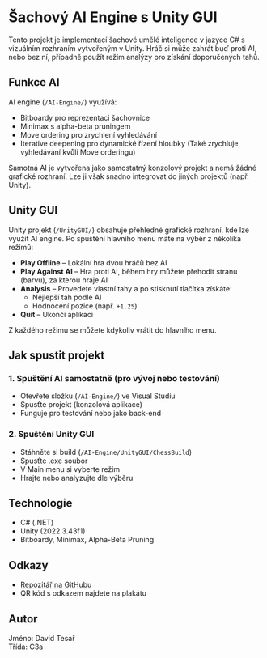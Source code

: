 # Šachový AI Engine s Unity GUI

Tento projekt je implementací šachové umělé inteligence v jazyce C# s vizuálním rozhraním vytvořeným v Unity. Hráč si může zahrát buď proti AI, nebo bez ní, případně použít režim analýzy pro získání doporučených tahů.

## Funkce AI

AI engine (`/AI-Engine/`) využívá:
- Bitboardy pro reprezentaci šachovnice
- Minimax s alpha-beta pruningem
- Move ordering pro zrychlení vyhledávání
- Iterative deepening pro dynamické řízení hloubky (Také zrychluje vyhledávání kvůli Move orderingu)

Samotná AI je vytvořena jako samostatný konzolový projekt a nemá žádné grafické rozhraní. Lze ji však snadno integrovat do jiných projektů (např. Unity).

## Unity GUI

Unity projekt (`/UnityGUI/`) obsahuje přehledné grafické rozhraní, kde lze využít AI engine. Po spuštění hlavního menu máte na výběr z několika režimů:

- **Play Offline** – Lokální hra dvou hráčů bez AI
- **Play Against AI** – Hra proti AI, během hry můžete přehodit stranu (barvu), za kterou hraje AI
- **Analysis** – Provedete vlastní tahy a po stisknutí tlačítka získáte:
  - Nejlepší tah podle AI
  - Hodnocení pozice (např. `+1.25`)
- **Quit** – Ukončí aplikaci

Z každého režimu se můžete kdykoliv vrátit do hlavního menu.

## Jak spustit projekt

### 1. Spuštění AI samostatně (pro vývoj nebo testování)
- Otevřete složku (`/AI-Engine/`) ve Visual Studiu
- Spusťte projekt (konzolová aplikace)
- Funguje pro testování nebo jako back-end

### 2. Spuštění Unity GUI
- Stáhněte si build (`/AI-Engine/UnityGUI/ChessBuild`)
- Spusťte .exe soubor
- V Main menu si vyberte režim
- Hrajte nebo analyzujte dle výběru

## Technologie

- C# (.NET)
- Unity (2022.3.43f1)
- Bitboardy, Minimax, Alpha-Beta Pruning

## Odkazy

- [Repozitář na GitHubu](https://github.com/L1ghtninged/ChessAI/)
- QR kód s odkazem najdete na plakátu

## Autor

Jméno: David Tesař  
Třída: C3a

